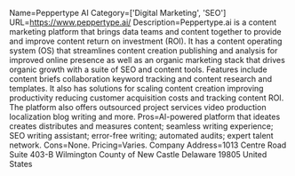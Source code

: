 Name=Peppertype AI
Category=['Digital Marketing', 'SEO']
URL=https://www.peppertype.ai/
Description=Peppertype.ai is a content marketing platform that brings data teams and content together to provide and improve content return on investment (ROI). It has a content operating system (OS) that streamlines content creation publishing and analysis for improved online presence as well as an organic marketing stack that drives organic growth with a suite of SEO and content tools. Features include content briefs collaboration keyword tracking and content research and templates. It also has solutions for scaling content creation improving productivity reducing customer acquisition costs and tracking content ROI. The platform also offers outsourced project services video production localization blog writing and more.
Pros=AI-powered platform that ideates creates distributes and measures content; seamless writing experience; SEO writing assistant; error-free writing; automated audits; expert talent network.
Cons=None.
Pricing=Varies.
Company Address=1013 Centre Road Suite 403-B Wilmington County of New Castle Delaware 19805 United States
